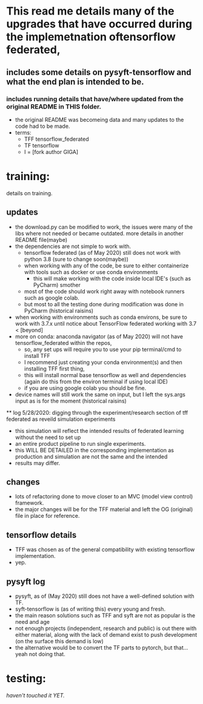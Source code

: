 # This read me details many of the upgrades that have occurred during the implemetnation oftensorflow federated,
## includes some details on pysyft-tensorflow and what the end plan is intended to be.
### includes running details that have/where updated from the original README in THIS folder.
* the original README was becomeing data and many updates to the code had to be made.
* terms:
	* TFF tensorflow_federated
	* TF tensorflow
	* I = [fork author GIGA]

# training: 
details on training.
###
## updates
* the download.py can be modified to work, the issues were many of the libs where not needed
	or became outdated. more details in another README file(maybe)
* the dependencies are not simple to work with.
	* tensorflow federated (as of May 2020) still does not work with python 3.8 (sure to change soon(maybe))
	* when working with any of the code, be sure to either containerize with tools such as docker or use conda environments
		* this will make working with the code inside local IDE's (such as PyCharm) smother
	* most of the code should work right away with notebook runners such as google colab.
	* but most to all the testing done during modification was done in PyCharm (historical raisins)
* when working with environments such as conda environs, be sure to work with 3.7.x until notice about TensorFlow federated working with 3.7 < [beyond]
* more on conda: anaconda navigator (as of May 2020) will not have tensorflow_federated within the repos,
	* so, any set ups will require you to use your pip terminal/cmd to install TFF
	*	I recommend just creating your conda environment(s) and then installing TFF first thing, 
	* 	this will install normal base tensorflow as well and dependencies (again do this from the environ terminal if using local IDE)
	* 	if you are using google colab you should be fine.
* device names will still work the same on input, but I left the sys.args input as is for the moment (historical raisins)

** log 5/28/2020: digging through the experiment/research section of tff federated as reveild simulation experiments
*   this simulation will reflect the intended results of federated learning without the need to set up
*   an entire product pipeline to run single experiments.
*   this WILL BE DETAILED in the corresponding implementation as production and simulation are not the same and the intended 
*   results may differ. 

## changes
* lots of refactoring done to move closer to an MVC (model view control) framework.
* the major changes will be for the TFF material and left the OG (original) file in place for reference.


## tensorflow details
* TFF was chosen as of the general compatibility with existing tensorflow implementation.
* yep.

## pysyft log
* pysyft, as of (May 2020) still does not have a well-defined solution with TF.
* syft-tensorflow is (as of writing this) every young and fresh.
* the main reason solutions such as TFF and syft are not as popular is the need and age
* not enough projects (independent, research and public) is out there with either material, along with the lack of demand exist to push development (on the surface this demand is low)
* the alternative would be to convert the TF parts to pytorch, but that... yeah not doing that.


# testing:
*haven't touched it YET.*
